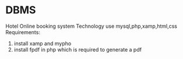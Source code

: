 # DBMS
Hotel  Online booking system
Technology use mysql,php,xamp,html,css
Requirements:
1. install xamp and mypho
2. install fpdf in php which is required to generate a pdf
